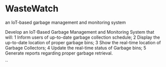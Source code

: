# WasteWatch
an IoT-based garbage management and monitoring system

Develop an IoT-Based Garbage Management and Monitoring System that will:
1 Inform users of up-to-date garbage collection schedule;
2 Display the up-to-date location of proper garbage bins;
3 Show the real-time location of Garbage Collectors;
4 Update the real-time status of Garbage bins;
5 Generate reports regarding proper garbage retrieval.

``